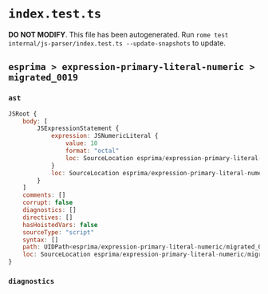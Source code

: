 # `index.test.ts`

**DO NOT MODIFY**. This file has been autogenerated. Run `rome test internal/js-parser/index.test.ts --update-snapshots` to update.

## `esprima > expression-primary-literal-numeric > migrated_0019`

### `ast`

```javascript
JSRoot {
	body: [
		JSExpressionStatement {
			expression: JSNumericLiteral {
				value: 10
				format: "octal"
				loc: SourceLocation esprima/expression-primary-literal-numeric/migrated_0019/input.js 1:0-1:3
			}
			loc: SourceLocation esprima/expression-primary-literal-numeric/migrated_0019/input.js 1:0-1:3
		}
	]
	comments: []
	corrupt: false
	diagnostics: []
	directives: []
	hasHoistedVars: false
	sourceType: "script"
	syntax: []
	path: UIDPath<esprima/expression-primary-literal-numeric/migrated_0019/input.js>
	loc: SourceLocation esprima/expression-primary-literal-numeric/migrated_0019/input.js 1:0-1:3
}
```

### `diagnostics`

```

```
